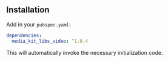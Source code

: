 ## Installation

Add in your `pubspec.yaml`:

```yaml
dependencies:
  media_kit_libs_video: ^1.0.4
```

This will automatically invoke the necessary initialization code.
